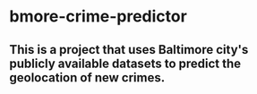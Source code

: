 # bmore-crime-predictor
## This is a project that uses Baltimore city's publicly available datasets to predict the geolocation of new crimes. 
